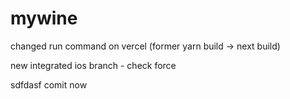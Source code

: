 # mywine

changed run command on vercel (former yarn build -> next build)

new integrated ios branch - check force

sdfdasf comit now

